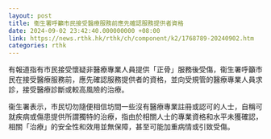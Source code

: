```yaml
---
layout: post
title: 衞生署呼籲市民接受醫療服務前應先確認服務提供者資格
date: 2024-09-02 23:42:40.000000000 +08:00
link: https://news.rthk.hk/rthk/ch/component/k2/1768789-20240902.htm
categories: rthk
---
```


有報道指有市民接受懷疑非醫療專業人員提供「正骨」服務後受傷，衞生署呼籲市民在接受醫療服務前，應先確認服務提供者的資格，並向受規管的醫療專業人員求診，接受醫療診斷或較高風險的治療。

衞生署表示，市民切勿隨便相信坊間一些沒有醫療專業註冊或認可的人士，自稱可就疾病或傷患提供所謂獨特的治療，指由於相關人士的專業資格和水平未獲確認，相關「治療」的安全性和效用並無保障，甚至可能加重病情或引致受傷。

